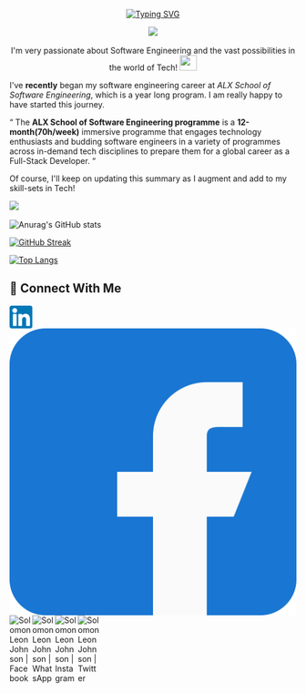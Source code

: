 <p align="center"> <a href="https://git.io/typing-svg"><img src="https://readme-typing-svg.herokuapp.com?font=Exo+2&size=27&duration=2000&pause=1000&color=5581F7&center=true&vCenter=true&width=435&lines=Hello+there+%F0%9F%91%8B;Welcome+to+my+GitHub+profile!+%F0%9F%95%BA;I'm+Solomon+Leon+Johnson." alt="Typing SVG" /></a> </p>

<p align="center"> <img src="https://acegif.com/wp-content/uploads/2021/4fh5wi/welcome-5.gif" /> </p>

<p align="center">
I'm very passionate about Software Engineering and the vast possibilities in the world of Tech! <img src="https://camo.githubusercontent.com/e8e7b06ecf583bc040eb60e44eb5b8e0ecc5421320a92929ce21522dbc34c891/68747470733a2f2f6d656469612e67697068792e636f6d2f6d656469612f6876524a434c467a6361737252346961377a2f67697068792e676966" width="30" height="27" />
</p>

I've **recently** began my software engineering career at *ALX School of Software Engineering*, which is a year long program. I am really happy to have started this journey.

“ The **ALX School of Software Engineering programme** is a **12-month(70h/week)** immersive programme that engages technology enthusiasts and budding software engineers in a variety of programmes across in-demand tech disciplines to prepare them for a global career as a Full-Stack Developer. “

Of course, I'll keep on updating this summary as I augment and add to my skill-sets in Tech!

![](https://komarev.com/ghpvc/?username=Leonrichcy)

![Anurag's GitHub stats](https://github-readme-stats.vercel.app/api?username=Leonrichcy&show_icons=true&theme=highcontrast)

[![GitHub Streak](https://github-readme-streak-stats.herokuapp.com/?user=Leonrichcy&theme=highcontrast&currStreakNum=2FD3EB&fire=pink&sideLabels=F00&date_format=[Y.]n.j)](https://git.io/streak-stats)

[![Top Langs](https://github-readme-stats.vercel.app/api/top-langs/?username=Leonrichcy&theme=highcontrast&layout=compact)](https://github.com/Leonrichcy/github-readme-stats)


## 🤝 Connect With Me
<a href="https://www.linkedin.com/in/leonrichcy/"><img align="left" src="https://github.com/leonrichcy/Solomon-Leon-Johnson-/blob/main/linkedin.png" alt="Solomon Leon Johnson | LinkedIn" width="40px"/></a>
<a href="https://facebook.com/solomonleonjohnson/"><img align="left" src="https://raw.githubusercontent.com/leonrichcy/Solomon-Leon-Johnson-/main/facebook.svg/"><img align="left" src="https://raw.githubusercontent.com/Leonrichcy/Leonrichcy/main/facebook.svg" alt="Solomon Leon Johnson | Facebook" width="40px"/></a>
<a href="https://wa.link/nxtuti/"><img align="left" src="https://raw.githubusercontent.com/Leonrichcy/Leonrichcy/main/whatsapp2.png" alt="Solomon Leon Johnson | WhatsApp" width="40px"/></a>
<a href="https://www.instagram.com/leonrichcy/"><img align="left" src="https://raw.githubusercontent.com/Leonrichcy/Leonrichcy/main/instagram.svg" alt="Solomon Leon Johnson | Instagram" width="40px"/></a>
<a href="https://mobile.twitter.com/tomson172/"><img align="left" src="https://raw.githubusercontent.com/Leonrichcy/Leonrichcy/main/twitter.svg" alt="Solomon Leon Johnson | Twitter" width="40px"/></a>

<!--
<p align="center"> <a href="https://git.io/typing-svg"><img src="https://readme-typing-svg.herokuapp.com?font=Exo+2&size=27&duration=2500&pause=1000&color=5581F7&center=true&vCenter=true&width=435&lines=Hello+there+%F0%9F%91%8B;Welcome+to+my+GitHub+profile!+%F0%9F%95%BA;I'm+Solomon+Leon+Isogun." alt="Typing SVG" /></a> </p>

<a href="https://www.instagram.com/leonrichcy/"><img align="left" src="https://raw.githubusercontent.com/Leonrichcy/Leonrichcy/main/instagram.svg" alt="Solomon Leon Johnson | Instagram" width="40px"/></a>

[![Top Langs](https://github-readme-stats.vercel.app/api/top-langs/?username=Leonrichcy&theme=highcontrast&layout=compact)](https://github.com/Leonrichcy/github-readme-stats)

### <p align="center"> ![Coding](https://camo.githubusercontent.com/6980a08cbf1de9fd8a7ef3c1c7f8b9c3cf6ceac8ff87fd2b6aaf114b7050c133/68747470733a2f2f63646e2e6472696262626c652e636f6d2f75736572732f313136323037372f73637265656e73686f74732f353430333931382f666f6375732d616e696d6174696f6e2e676966) </p>

<a href="https://mobile.twitter.com/leonrichcy/"><img align="left" src="https://raw.githubusercontent.com/Leonrichcy/Leonrichcy/main/linkedin.png" alt="Tosin ISOGUN | LinkedIn" width="25px"/></a>

**Leonrichcy/Leonrichcy** is a ✨ _special_ ✨ repository because its `README.md` (this file) appears on your GitHub profile.

Here are some ideas to get you started:

- 🔭 I’m currently working on ...
- 🌱 I’m currently learning ...
- 👯 I’m looking to collaborate on ...
- 🤔 I’m looking for help with ...
- 💬 Ask me about ...
- 📫 How to reach me: ...
- 😄 Pronouns: ...
- ⚡ Fun fact: ...
-->
